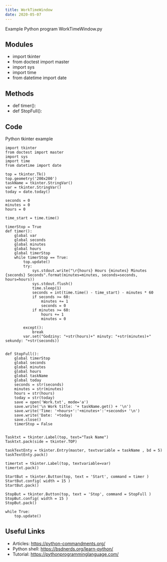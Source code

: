 ```yaml
---
title: WorkTimeWindow
date: 2020-05-07
---
```

Example Python program WorkTimeWindow.py

## Modules

* import tkinter
* from doctest import master
* import sys
* import time
* from datetime import date

## Methods

* def timer():
* def StopFull():

## Code

Python tkinter example

    import tkinter
    from doctest import master
    import sys
    import time
    from datetime import date
    
    top = tkinter.Tk()
    top.geometry('200x200')
    taskName = tkinter.StringVar()
    var = tkinter.StringVar()
    today = date.today()
    
    seconds = 0
    minutes = 0
    hours = 0
    
    time_start = time.time()
    
    timerStop = True
    def timer():
        global var
        global seconds
        global minutes
        global hours
        global timerStop
        while timerStop == True:
            top.update()
            try:
                sys.stdout.write("\r{hours} Hours {minutes} Minutes {seconds} Seconds".format(minutes=minutes, seconds=seconds, hours=hours))
                sys.stdout.flush()
                time.sleep(1)
                seconds = int(time.time() - time_start) - minutes * 60
                if seconds >= 60:
                    minutes += 1
                    seconds = 0
                if minutes >= 60:
                    hours += 1
                    minutes = 0
    
            except():
                break
            var.set("Godziny: "+str(hours)+" minuty: "+str(minutes)+" sekundy: "+str(seconds))
            
    
    def StopFull():
        global timerStop
        global seconds
        global minutes
        global hours
        global taskName
        global today
        seconds = str(seconds)
        minutes = str(minutes)
        hours = str(hours)
        today = str(today)
        save = open('Work.txt', mode='a')
        save.write('\n Work title: '+ taskName.get() + '\n')
        save.write('Time: '+hours+':'+minutes+':'+seconds+ '\n')
        save.write('Date: '+today)
        save.close()
        timerStop = False
    
    
    Tasktxt = tkinter.Label(top, text="Task Name")
    Tasktxt.pack(side = tkinter.TOP)
    
    taskTextEnty = tkinter.Entry(master, textvariable = taskName , bd = 5)
    taskTextEnty.pack()
    
    timertxt = tkinter.Label(top, textvariable=var)
    timertxt.pack()
    
    StartBut = tkinter.Button(top, text = 'Start', command = timer )
    StartBut.config( width = 15 )
    StartBut.pack()
    
    StopBut = tkinter.Button(top, text = 'Stop', command = StopFull )
    StopBut.config( width = 15 )
    StopBut.pack()
    
    while True:
        top.update()
    
    

## Useful Links

- Articles: https://python-commandments.org/
- Python shell: https://bsdnerds.org/learn-python/
- Tutorial: https://pythonprogramminglanguage.com/
